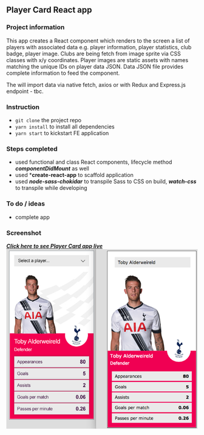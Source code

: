 ## Player Card React app

### Project information

This app creates a React component which renders to the screen a list of players with associated data e.g. player information, player statistics, club badge, player image. Clubs are being fetch from image sprite via CSS classes with x/y coordinates. Player images are static assets with names matching the unique IDs on player data JSON. Data JSON file provides complete information to feed the component.

The will import data via native fetch, axios or with Redux and Express.js endpoint - tbc.

### Instruction
- ```git clone``` the project repo
- ```yarn install``` to install all dependencies
- ```yarn start``` to kickstart FE application

### Steps completed
- used functional and class React components, lifecycle method ***componentDidMount*** as well 
- used ***create-react-app** to scaffold application
- used ***node-sass-chokidar*** to transpile Sass to CSS on build, ***watch-css*** to transpile while developing

### To do / ideas
- complete app

### Screenshot
[***Click here to see Player Card app live***](https://google.com/)
![Screenshot](public/screenshot.png)